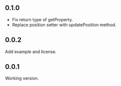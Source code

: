 ## 0.1.0

- Fix return type of getProperty.
- Replace position setter with updatePosition method.


## 0.0.2

Add example and license.


## 0.0.1

Working version.
